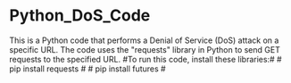 # Python_DoS_Code
This is a Python code that performs a Denial of Service (DoS) attack on a specific URL. The code uses the "requests" library in Python to send GET requests to the specified URL.
#To run this code, install these libraries:#
    # pip install requests #
    # pip install futures #
